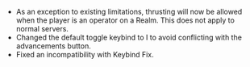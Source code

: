 - As an exception to existing limitations, thrusting will now be allowed when the player is an operator on a Realm.
  This does not apply to normal servers.
- Changed the default toggle keybind to I to avoid conflicting with the advancements button.
- Fixed an incompatibility with Keybind Fix.
